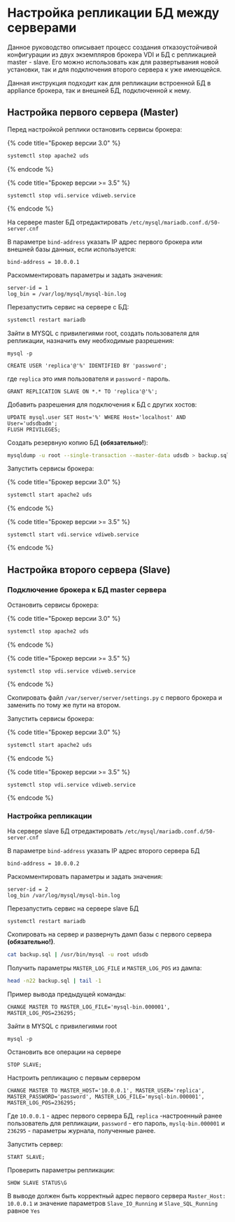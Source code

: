 # Настройка репликации БД между серверами

Данное руководство описывает процесс создания отказоустойчивой конфигурации из двух экземпляров брокера VDI и БД с репликацией master - slave. Его можно использовать как для развертывания новой установки, так и для подключения второго сервера к уже имеющейся.

Данная инструкция подходит как для репликации встроенной БД в appliance брокера, так и внешней БД, подключенной к нему.

## Настройка первого сервера (Master)

Перед настройкой реплики остановить сервисы брокера:

{% code title="Брокер версии 3.0" %}
```bash
systemctl stop apache2 uds
```
{% endcode %}

{% code title="Брокер версии >= 3.5" %}
```
systemctl stop vdi.service vdiweb.service
```
{% endcode %}

На сервере master БД отредактировать `/etc/mysql/mariadb.conf.d/50-server.cnf`

В параметре `bind-address` указать IP адрес первого брокера или внешней базы данных, если используется:

```
bind-address = 10.0.0.1
```

Раскомментировать параметры и задать значения:

```
server-id = 1
log_bin = /var/log/mysql/mysql-bin.log
```

Перезапустить сервис на сервере  с БД:

```bash
systemctl restart mariadb
```

Зайти в MYSQL с привилегиями root, создать пользователя для репликации, назначить ему необходимые разрешения:

`mysql -p`

`CREATE USER 'replica'@'%' IDENTIFIED BY 'password';`

где `replica` это имя пользователя и `password` - пароль.

`GRANT REPLICATION SLAVE ON *.* TO 'replica'@'%';`

Добавить разрешения для подключения к БД с других хостов:

```
UPDATE mysql.user SET Host='%' WHERE Host='localhost' AND User='udsdbadm';
FLUSH PRIVILEGES;
```

Создать резервную копию БД **(обязательно!**):

```bash
mysqldump -u root --single-transaction --master-data udsdb > backup.sql
```

Запустить сервисы брокера:

{% code title="Брокер версии 3.0" %}
```bash
systemctl start apache2 uds
```
{% endcode %}

{% code title="Брокер версии >= 3.5" %}
```
systemctl start vdi.service vdiweb.service
```
{% endcode %}

## Настройка второго сервера (Slave)

### Подключение брокера к БД master сервера

Остановить сервисы брокера:

{% code title="Брокер версии 3.0" %}
```bash
systemctl stop apache2 uds
```
{% endcode %}

{% code title="Брокер версии >= 3.5" %}
```
systemctl stop vdi.service vdiweb.service
```
{% endcode %}

Скопировать файл `/var/server/server/settings.py` с первого  брокера и заменить по тому же пути на втором.

Запустить сервисы брокера:

{% code title="Брокер версии 3.0" %}
```bash
systemctl start apache2 uds
```
{% endcode %}

{% code title="Брокер версии >= 3.5" %}
```
systemctl stop vdi.service vdiweb.service
```
{% endcode %}

### Настройка репликации

На сервере slave БД отредактировать `/etc/mysql/mariadb.conf.d/50-server.cnf`

В параметре `bind-address` указать IP адрес второго сервера БД

```
bind-address = 10.0.0.2
```

Раскомментировать параметры и задать значения:

```
server-id = 2
log_bin /var/log/mysql/mysql-bin.log
```

Перезапустить сервис на сервере slave БД

`systemctl restart mariadb`

Скопировать на сервер и развернуть дамп базы с первого сервера **(обязательно!)**.

```bash
cat backup.sql | /usr/bin/mysql -u root udsdb
```

Получить параметры `MASTER_LOG_FILE` и `MASTER_LOG_POS` из дампа:

```bash
head -n22 backup.sql | tail -1
```

Пример вывода предыдущей команды:

`CHANGE MASTER TO MASTER_LOG_FILE='mysql-bin.000001', MASTER_LOG_POS=236295;`

Зайти в MYSQL с привилегиями root

`mysql -p`

Остановить все операции на сервере

`STOP SLAVE;`

Настроить репликацию с первым сервером

`CHANGE MASTER TO MASTER_HOST='10.0.0.1', MASTER_USER='replica', MASTER_PASSWORD='password', MASTER_LOG_FILE='mysql-bin.000001', MASTER_LOG_POS=236295;`

Где `10.0.0.1` - адрес первого сервера БД, `replica` -настроенный ранее пользователь для репликации, `password` - его пароль, `myslq-bin.000001` и `236295` - параметры журнала, полученные ранее.

Запустить сервер:

`START SLAVE;`

Проверить параметры репликации:

`SHOW SLAVE STATUS\G`

В выводе должен быть корректный адрес первого сервера `Master_Host: 10.0.0.1` и значение параметров `Slave_IO_Running` и `Slave_SQL_Running` равное `Yes`
